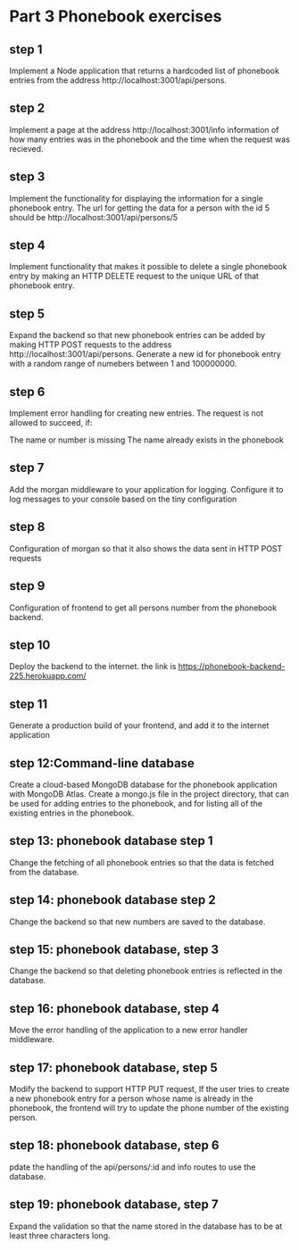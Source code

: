 # Part 3 Phonebook exercises

## step 1

Implement a Node application that returns a hardcoded list of phonebook entries from the address http://localhost:3001/api/persons.

## step 2

Implement a page at the address http://localhost:3001/info information of how many entries was in the phonebook and the time when the request was recieved.

## step 3

Implement the functionality for displaying the information for a single phonebook entry. The url for getting the data for a person with the id 5 should be http://localhost:3001/api/persons/5

## step 4

Implement functionality that makes it possible to delete a single phonebook entry by making an HTTP DELETE request to the unique URL of that phonebook entry.

## step 5

Expand the backend so that new phonebook entries can be added by making HTTP POST requests to the address http://localhost:3001/api/persons. Generate a new id for phonebook entry with a random range of numebers between 1 and 100000000.

## step 6

Implement error handling for creating new entries. The request is not allowed to succeed, if:

The name or number is missing
The name already exists in the phonebook

## step 7

Add the morgan middleware to your application for logging. Configure it to log messages to your console based on the tiny configuration

## step 8

Configuration of morgan so that it also shows the data sent in HTTP POST requests

## step 9

Configuration of frontend to get all persons number from the phonebook backend.

## step 10

Deploy the backend to the internet. the link is https://phonebook-backend-225.herokuapp.com/

## step 11

Generate a production build of your frontend, and add it to the internet application

## step 12:Command-line database

Create a cloud-based MongoDB database for the phonebook application with MongoDB Atlas.
Create a mongo.js file in the project directory, that can be used for adding entries to the phonebook, and for listing all of the existing entries in the phonebook.

## step 13: phonebook database step 1

Change the fetching of all phonebook entries so that the data is fetched from the database.

## step 14: phonebook database step 2

Change the backend so that new numbers are saved to the database.

## step 15: phonebook database, step 3

Change the backend so that deleting phonebook entries is reflected in the database.

## step 16: phonebook database, step 4

Move the error handling of the application to a new error handler middleware.

## step 17: phonebook database, step 5

Modify the backend to support HTTP PUT request, If the user tries to create a new phonebook entry for a person whose name is already in the phonebook, the frontend will try to update the phone number of the existing person.

## step 18: phonebook database, step 6

pdate the handling of the api/persons/:id and info routes to use the database.

## step 19: phonebook database, step 7

Expand the validation so that the name stored in the database has to be at least three characters long.

